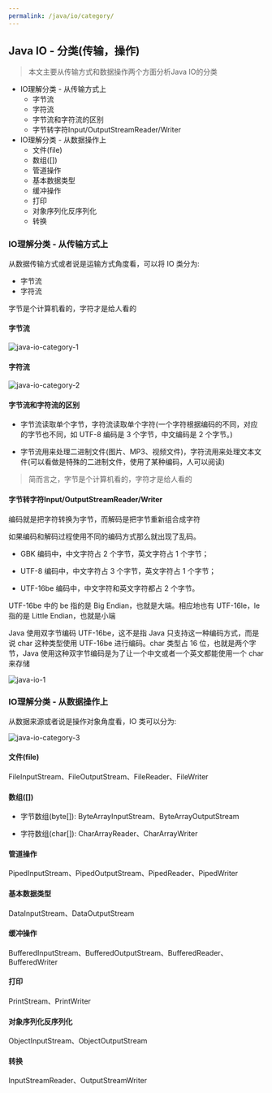 ```yaml
---
permalink: /java/io/category/
---
```


## Java IO - 分类(传输，操作)

> 本文主要从传输方式和数据操作两个方面分析Java IO的分类

* IO理解分类 - 从传输方式上
    * 字节流
    * 字符流
    * 字节流和字符流的区别
    * 字节转字符Input/OutputStreamReader/Writer
* IO理解分类 - 从数据操作上
    * 文件(file)
    * 数组([])
    * 管道操作
    * 基本数据类型
    * 缓冲操作
    * 打印
    * 对象序列化反序列化
    * 转换

### IO理解分类 - 从传输方式上

从数据传输方式或者说是运输方式角度看，可以将 IO 类分为:

* 字节流
* 字符流

字节是个计算机看的，字符才是给人看的


#### 字节流

![java-io-category-1](https://caohonghua.github.io/java-worker/assets/images/java/io/category/java-io-category-1.png)

#### 字符流

![java-io-category-2](https://caohonghua.github.io/java-worker/assets/images/java/io/category/java-io-category-2.png)

#### 字节流和字符流的区别

* 字节流读取单个字节，字符流读取单个字符(一个字符根据编码的不同，对应的字节也不同，如 UTF-8 编码是 3 个字节，中文编码是 2 个字节。)

* 字节流用来处理二进制文件(图片、MP3、视频文件)，字符流用来处理文本文件(可以看做是特殊的二进制文件，使用了某种编码，人可以阅读)

> 简而言之，字节是个计算机看的，字符才是给人看的

#### 字节转字符Input/OutputStreamReader/Writer

编码就是把字符转换为字节，而解码是把字节重新组合成字符

如果编码和解码过程使用不同的编码方式那么就出现了乱码。

* GBK 编码中，中文字符占 2 个字节，英文字符占 1 个字节；

* UTF-8 编码中，中文字符占 3 个字节，英文字符占 1 个字节；

* UTF-16be 编码中，中文字符和英文字符都占 2 个字节。

UTF-16be 中的 be 指的是 Big Endian，也就是大端。相应地也有 UTF-16le，le 指的是 Little Endian，也就是小端

Java 使用双字节编码 UTF-16be，这不是指 Java 只支持这一种编码方式，而是说 char 这种类型使用 UTF-16be 进行编码。char 类型占 16 位，也就是两个字节，Java 使用这种双字节编码是为了让一个中文或者一个英文都能使用一个 char 来存储


![java-io-1](https://caohonghua.github.io/java-worker/assets/images/java/io/category/java-io-1.png)


### IO理解分类 - 从数据操作上

从数据来源或者说是操作对象角度看，IO 类可以分为:

![java-io-category-3](https://caohonghua.github.io/java-worker/assets/images/java/io/category/java-io-category-3.png)

#### 文件(file)

FileInputStream、FileOutputStream、FileReader、FileWriter


#### 数组([])

* 字节数组(byte[]): ByteArrayInputStream、ByteArrayOutputStream

* 字符数组(char[]): CharArrayReader、CharArrayWriter


#### 管道操作

PipedInputStream、PipedOutputStream、PipedReader、PipedWriter


#### 基本数据类型

DataInputStream、DataOutputStream

#### 缓冲操作

BufferedInputStream、BufferedOutputStream、BufferedReader、BufferedWriter


#### 打印

PrintStream、PrintWriter

#### 对象序列化反序列化

ObjectInputStream、ObjectOutputStream


#### 转换

InputStreamReader、OutputStreamWriter

